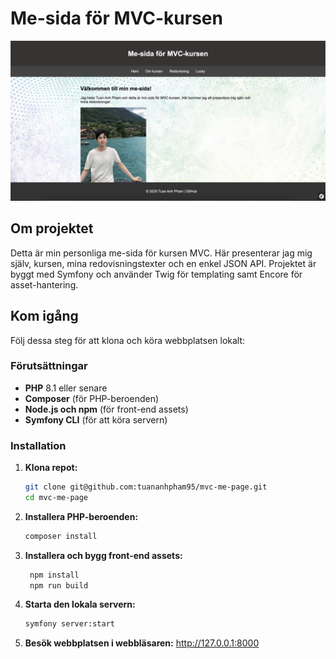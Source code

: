 # Me-sida för MVC-kursen

![Skärmbild av min me-sida](/assets/images/me-page.png)

## Om projektet

Detta är min personliga me-sida för kursen MVC. Här presenterar jag mig själv, kursen, mina redovisningstexter och en enkel JSON API. Projektet är byggt med Symfony och använder Twig för templating samt Encore för asset-hantering.

## Kom igång

Följ dessa steg för att klona och köra webbplatsen lokalt:

### Förutsättningar

- **PHP** 8.1 eller senare
- **Composer** (för PHP-beroenden)
- **Node.js och npm** (för front-end assets)
- **Symfony CLI** (för att köra servern)

### Installation

1. **Klona repot:**
   ```bash
   git clone git@github.com:tuananhpham95/mvc-me-page.git
   cd mvc-me-page
   ```
2. **Installera PHP-beroenden:**
   ```bash
   composer install
   ```
3. **Installera och bygg front-end assets:**
   ```bash
    npm install
    npm run build
   ```
4. **Starta den lokala servern:**
   ```bash
   symfony server:start
   ```
5. **Besök webbplatsen i webbläsaren:**
   http://127.0.0.1:8000
